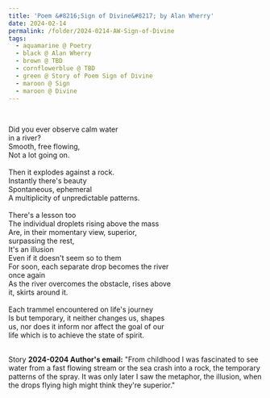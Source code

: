 ```yaml
---
title: 'Poem &#8216;Sign of Divine&#8217; by Alan Wherry'
date: 2024-02-14
permalink: /folder/2024-0214-AW-Sign-of-Divine
tags:
  - aquamarine @ Poetry
  - black @ Alan Wherry
  - brown @ TBD
  - cornflowerblue @ TBD
  - green @ Story of Poem Sign of Divine
  - maroon @ Sign
  - maroon @ Divine
---
```


<br>

<p>
Did you ever observe calm water<br>
in a river?<br>
Smooth, free flowing,<br>
Not a lot going on.<br>
<br>
Then it explodes against a rock.<br>
Instantly there's beauty<br>
Spontaneous, ephemeral<br>
A multiplicity of unpredictable patterns.<br>
<br>
There's a lesson too<br>
The individual droplets rising above the mass<br>
Are, in their momentary view, superior,<br>
surpassing the rest,<br>
It's an illusion<br>
Even if it doesn't seem so to them<br>
For soon, each separate drop becomes the river<br>
once again<br>
As the river overcomes the obstacle, rises above<br> 
it, skirts around it.<br>
<br>
Each trammel encountered on life's journey<br>
Is but temporary, it neither changes us, shapes<br> 
us, nor does it inform nor affect the goal of our<br>
life which is to achieve the state of spirit.<br>
</p>

<br>

<wave-list>
<list-title color="DarkSeaGreen" width="25">Story</list-title>
  <list-item color="BlanchedAlmond"  width="280"><b>2024-0204 Author's email:</b> "From childhood I was fascinated to see water from a fast flowing stream or the sea crash into a rock, the temporary patterns of the spray. It was only later I saw the metaphor, the illusion, when the drops flying high might think they're superior."</list-item>
</wave-list>